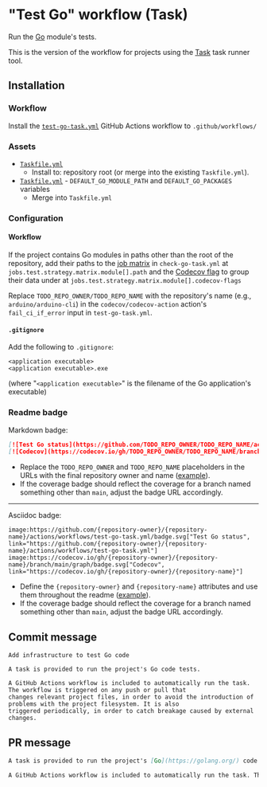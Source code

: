 # "Test Go" workflow (Task)

Run the [Go](https://golang.org/) module's tests.

This is the version of the workflow for projects using the [Task](https://taskfile.dev/#/) task runner tool.

## Installation

### Workflow

Install the [`test-go-task.yml`](test-go-task.yml) GitHub Actions workflow to `.github/workflows/`

### Assets

- [`Taskfile.yml`](assets/test-go-task/Taskfile.yml)
  - Install to: repository root (or merge into the existing `Taskfile.yml`).
- [`Taskfile.yml`](assets/go-task/Taskfile.yml) - `DEFAULT_GO_MODULE_PATH` and `DEFAULT_GO_PACKAGES` variables
  - Merge into `Taskfile.yml`

### Configuration

#### Workflow

If the project contains Go modules in paths other than the root of the repository, add their paths to the [job matrix](https://docs.github.com/actions/reference/workflows-and-actions/workflow-syntax#jobsjob_idstrategymatrixx) in `check-go-task.yml` at `jobs.test.strategy.matrix.module[].path` and the [Codecov flag](https://docs.codecov.com/docs/flags) to group their data under at `jobs.test.strategy.matrix.module[].codecov-flags`

Replace `TODO_REPO_OWNER/TODO_REPO_NAME` with the repository's name (e.g., `arduino/arduino-cli`) in the `codecov/codecov-action` action's `fail_ci_if_error` input in `test-go-task.yml`.

#### `.gitignore`

Add the following to `.gitignore`:

```
<application executable>
<application executable>.exe
```

(where "`<application executable>`" is the filename of the Go application's executable)

### Readme badge

Markdown badge:

```markdown
[![Test Go status](https://github.com/TODO_REPO_OWNER/TODO_REPO_NAME/actions/workflows/test-go-task.yml/badge.svg)](https://github.com/TODO_REPO_OWNER/TODO_REPO_NAME/actions/workflows/test-go-task.yml)
[![Codecov](https://codecov.io/gh/TODO_REPO_OWNER/TODO_REPO_NAME/branch/main/graph/badge.svg)](https://codecov.io/gh/TODO_REPO_OWNER/TODO_REPO_NAME)
```

- Replace the `TODO_REPO_OWNER` and `TODO_REPO_NAME` placeholders in the URLs with the final repository owner and name ([example](https://raw.githubusercontent.com/arduino-libraries/ArduinoIoTCloud/master/README.md)).
- If the coverage badge should reflect the coverage for a branch named something other than `main`, adjust the badge URL accordingly.

---

Asciidoc badge:

```adoc
image:https://github.com/{repository-owner}/{repository-name}/actions/workflows/test-go-task.yml/badge.svg["Test Go status", link="https://github.com/{repository-owner}/{repository-name}/actions/workflows/test-go-task.yml"]
image:https://codecov.io/gh/{repository-owner}/{repository-name}/branch/main/graph/badge.svg["Codecov", link="https://codecov.io/gh/{repository-owner}/{repository-name}"]
```

- Define the `{repository-owner}` and `{repository-name}` attributes and use them throughout the readme ([example](https://raw.githubusercontent.com/arduino-libraries/WiFiNINA/master/README.adoc)).
- If the coverage badge should reflect the coverage for a branch named something other than `main`, adjust the badge URL accordingly.

## Commit message

```
Add infrastructure to test Go code

A task is provided to run the project's Go code tests.

A GitHub Actions workflow is included to automatically run the task. The workflow is triggered on any push or pull that
changes relevant project files, in order to avoid the introduction of problems with the project filesystem. It is also
triggered periodically, in order to catch breakage caused by external changes.
```

## PR message

```markdown
A task is provided to run the project's [Go](https://golang.org/) code tests.

A GitHub Actions workflow is included to automatically run the task. The workflow is triggered on any push or pull that changes relevant project files, in order to avoid the introduction of problems with the project filesystem. It is also triggered periodically, in order to catch breakage caused by external changes.
```
